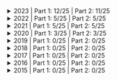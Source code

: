 
<details>
<summary> 2023 | Part 1: 12/25 | Part 2: 11/25 </summary>
 
| Day | Title | Part 1 | Part 2 |
| :---: | :---: | :---: | :---: |
| [Day 1](https://adventofcode.com/2023/day/1) | Trebuchet?!  | ⭐ | ⭐ |
| [Day 2](https://adventofcode.com/2023/day/2) | Cube Conundrum  | ⭐ | ⭐ |
| [Day 3](https://adventofcode.com/2023/day/3) | Gear Ratios  | ⭐ | ⭐ |
| [Day 4](https://adventofcode.com/2023/day/4) | Scratchcards  | ⭐ | ⭐ |
| [Day 5](https://adventofcode.com/2023/day/5) | If You Give A Seed A Fertilizer  | ⭐ | ⭐ |
| [Day 6](https://adventofcode.com/2023/day/6) | Wait For It  | ⭐ | ⭐ |
| [Day 7](https://adventofcode.com/2023/day/7) | Camel Cards  | ⭐ | ⭐ |
| [Day 8](https://adventofcode.com/2023/day/8) | Haunted Wasteland  | ⭐ | ⭐ |
| [Day 9](https://adventofcode.com/2023/day/9) | Mirage Maintenance  | ⭐ | ⭐ |
| [Day 10](https://adventofcode.com/2023/day/10) | Pipe Maze  | ⭐ | ⭐ |
| [Day 11](https://adventofcode.com/2023/day/11) | Cosmic Expansion  | ⭐ | ⭐ |
| [Day 15](https://adventofcode.com/2023/day/15) | Lens Library  | ⭐ |   |
</details>

<details>
<summary> 2022 | Part 1:  5/25 | Part 2:  5/25 </summary>
 
| Day | Title | Part 1 | Part 2 |
| :---: | :---: | :---: | :---: |
| [Day 1](https://adventofcode.com/2022/day/1) | Calorie Counting  | ⭐ | ⭐ |
| [Day 2](https://adventofcode.com/2022/day/2) | Rock Paper Scissors  | ⭐ | ⭐ |
| [Day 3](https://adventofcode.com/2022/day/3) | Rucksack Reorganization  | ⭐ | ⭐ |
| [Day 4](https://adventofcode.com/2022/day/4) | Camp Cleanup  | ⭐ | ⭐ |
| [Day 5](https://adventofcode.com/2022/day/5) | Supply Stacks  | ⭐ | ⭐ |
</details>

<details>
<summary> 2021 | Part 1:  5/25 | Part 2:  5/25 </summary>
 
| Day | Title | Part 1 | Part 2 |
| :---: | :---: | :---: | :---: |
| [Day 1](https://adventofcode.com/2021/day/1) | Sonar Sweep  | ⭐ | ⭐ |
| [Day 2](https://adventofcode.com/2021/day/2) | Dive!  | ⭐ | ⭐ |
| [Day 3](https://adventofcode.com/2021/day/3) | Binary Diagnostic  | ⭐ | ⭐ |
| [Day 4](https://adventofcode.com/2021/day/4) | Giant Squid  | ⭐ | ⭐ |
| [Day 5](https://adventofcode.com/2021/day/5) | Hydrothermal Venture  | ⭐ | ⭐ |
</details>

<details>
<summary> 2020 | Part 1:  3/25 | Part 2:  3/25 </summary>
 
| Day | Title | Part 1 | Part 2 |
| :---: | :---: | :---: | :---: |
| [Day 1](https://adventofcode.com/2020/day/1) | Report Repair  | ⭐ | ⭐ |
| [Day 2](https://adventofcode.com/2020/day/2) | Password Philosophy  | ⭐ | ⭐ |
| [Day 3](https://adventofcode.com/2020/day/3) | Toboggan Trajectory  | ⭐ | ⭐ |
</details>

<details>
<summary> 2019 | Part 1:  0/25 | Part 2:  0/25 </summary>
 
| Day | Title | Part 1 | Part 2 |
| :---: | :---: | :---: | :---: |
</details>

<details>
<summary> 2018 | Part 1:  0/25 | Part 2:  0/25 </summary>
 
| Day | Title | Part 1 | Part 2 |
| :---: | :---: | :---: | :---: |
</details>

<details>
<summary> 2017 | Part 1:  0/25 | Part 2:  0/25 </summary>
 
| Day | Title | Part 1 | Part 2 |
| :---: | :---: | :---: | :---: |
</details>

<details>
<summary> 2016 | Part 1:  0/25 | Part 2:  0/25 </summary>
 
| Day | Title | Part 1 | Part 2 |
| :---: | :---: | :---: | :---: |
</details>

<details>
<summary> 2015 | Part 1:  0/25 | Part 2:  0/25 </summary>
 
| Day | Title | Part 1 | Part 2 |
| :---: | :---: | :---: | :---: |
</details>

